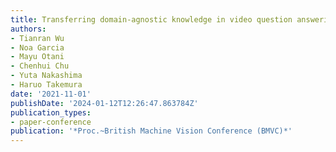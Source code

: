 ```yaml
---
title: Transferring domain-agnostic knowledge in video question answering
authors:
- Tianran Wu
- Noa Garcia
- Mayu Otani
- Chenhui Chu
- Yuta Nakashima
- Haruo Takemura
date: '2021-11-01'
publishDate: '2024-01-12T12:26:47.863784Z'
publication_types:
- paper-conference
publication: '*Proc.~British Machine Vision Conference (BMVC)*'
---
```


